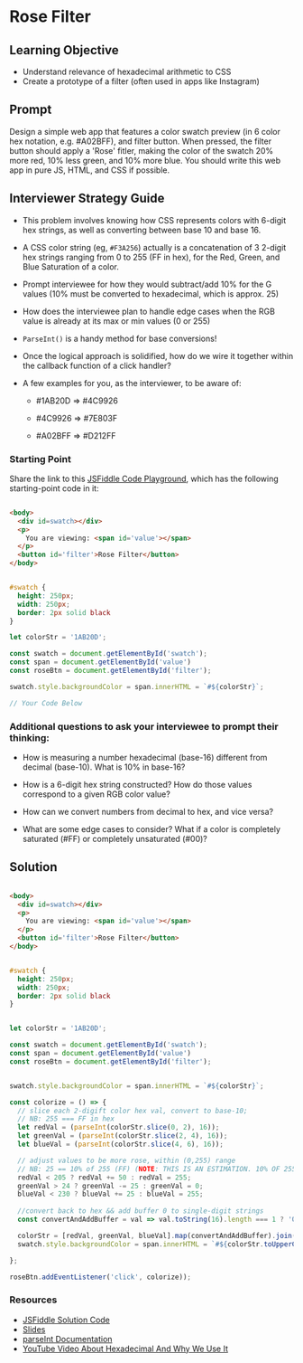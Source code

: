 # Rose Filter

## Learning Objective
- Understand relevance of hexadecimal arithmetic to CSS
- Create a prototype of a filter (often used in apps like Instagram)

## Prompt

Design a simple web app that features a color swatch preview (in 6 color hex notation, e.g. #A02BFF), and filter button. When pressed, the filter button should apply a 'Rose' fitler, making the color of the swatch 20% more red, 10% less green, and 10% more blue. You should write this web app in pure JS, HTML, and CSS if possible. 


## Interviewer Strategy Guide

* This problem involves knowing how CSS represents colors with 6-digit hex strings, as well as converting between base 10 and base 16.

* A CSS color string (eg, `#F3A256`) actually is a concatenation of 3 2-digit hex strings ranging from 0 to 255 (FF in hex), for the Red, Green, and Blue Saturation of a color.

* Prompt interviewee for how they would subtract/add 10% for the G values (10% must be converted to hexadecimal, which is approx. 25)


* How does the interviewee plan to handle edge cases when the RGB value is already at its max or min values (0 or 255)

* `ParseInt()` is a handy method for base conversions!

* Once the logical approach is solidified, how do we wire it together within the callback function of a click handler?

* A few examples for you, as the interviewer, to be aware of:

  * #1AB20D	=> #4C9926

  * #4C9926 => #7E803F

  * #A02BFF => #D212FF

### Starting Point
Share the link to this [JSFiddle Code Playground](https://jsfiddle.net/Lvkcbtq9/), which has the following starting-point code in it:

```html

<body>
  <div id=swatch></div>
  <p>
    You are viewing: <span id='value'></span>
  </p>
  <button id='filter'>Rose Filter</button>
</body>

```

```css

#swatch {
  height: 250px;
  width: 250px;
  border: 2px solid black
}

```

```javascript
let colorStr = '1AB20D';

const swatch = document.getElementById('swatch');
const span = document.getElementById('value')
const roseBtn = document.getElementById('filter');

swatch.style.backgroundColor = span.innerHTML = `#${colorStr}`;

// Your Code Below

```
### Additional questions to ask your interviewee to prompt their thinking:

* How is measuring a number hexadecimal (base-16) different from decimal (base-10). What is 10% in base-16?

* How is a 6-digit hex string constructed? How do those values correspond to a given RGB color value?

* How can we convert numbers from decimal to hex, and vice versa?

* What are some edge cases to consider? What if a color is completely saturated (#FF) or completely unsaturated (#00)?


## Solution

```html

<body>
  <div id=swatch></div>
  <p>
    You are viewing: <span id='value'></span>
  </p>
  <button id='filter'>Rose Filter</button>
</body>

```

```css

#swatch {
  height: 250px;
  width: 250px;
  border: 2px solid black
}

```

```javascript

let colorStr = '1AB20D';

const swatch = document.getElementById('swatch');
const span = document.getElementById('value')
const roseBtn = document.getElementById('filter');


swatch.style.backgroundColor = span.innerHTML = `#${colorStr}`;

const colorize = () => {
  // slice each 2-digift color hex val, convert to base-10;
  // NB: 255 === FF in hex
  let redVal = (parseInt(colorStr.slice(0, 2), 16));
  let greenVal = (parseInt(colorStr.slice(2, 4), 16));
  let blueVal = (parseInt(colorStr.slice(4, 6), 16));

  // adjust values to be more rose, within (0,255) range
  // NB: 25 == 10% of 255 (FF) (NOTE: THIS IS AN ESTIMATION. 10% OF 255 IS 25.5, BUT 25 IS EASIER TO WORK WITH)
  redVal < 205 ? redVal += 50 : redVal = 255; 
  greenVal > 24 ? greenVal -= 25 : greenVal = 0;
  blueVal < 230 ? blueVal += 25 : blueVal = 255;
  
  //convert back to hex && add buffer 0 to single-digit strings
  const convertAndAddBuffer = val => val.toString(16).length === 1 ? '0' + val.toString(16) : val.toString(16);

  colorStr = [redVal, greenVal, blueVal].map(convertAndAddBuffer).join('');
  swatch.style.backgroundColor = span.innerHTML = `#${colorStr.toUpperCase()}`;

};

roseBtn.addEventListener('click', colorize));

```

### Resources

* [JSFiddle Solution Code](https://jsfiddle.net/d1oescjn/)
* [Slides](https://docs.google.com/presentation/d/1egDcITOpw6DkRkgxdg5XmSlP7fegPQz2sT4X93nqwZ8/edit#slide=id.gbe1461736e_0_13)
* [parseInt Documentation](https://developer.mozilla.org/en-US/docs/Web/JavaScript/Reference/Global_Objects/parseInt)
* [YouTube Video About Hexadecimal And Why We Use It](https://www.youtube.com/watch?v=bOl7jGfossI)
